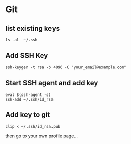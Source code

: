 # Git
## list existing keys
```
ls -al  ~/.ssh
```

## Add SSH Key
```
ssh-keygen -t rsa -b 4096 -C "your_email@example.com"
```

## Start SSH agent and add key
```
eval $(ssh-agent -s)
ssh-add ~/.ssh/id_rsa
```

## Add key to git
```
clip < ~/.ssh/id_rsa.pub
```
then go to your own profile page...

